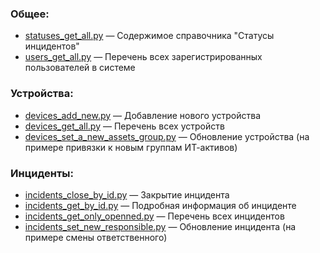 ### Общее:
* [statuses_get_all.py](python/statuses_get_all.py) — Содержимое справочника "Статусы инцидентов"
* [users_get_all.py](python/users_get_all.py) — Перечень всех зарегистрированных пользователей в системе

### Устройства:
* [devices_add_new.py](python/devices_add_new.py) — Добавление нового устройства
* [devices_get_all.py](python/devices_get_all.py) — Перечень всех устройств
* [devices_set_a_new_assets_group.py](python/devices_set_a_new_assets_group.py) — Обновление устройства (на примере привязки к новым группам ИТ-активов)

### Инциденты:
* [incidents_close_by_id.py](python/incidents_close_by_id.py) — Закрытие инцидента
* [incidents_get_by_id.py](python/incidents_get_by_id.py) — Подробная информация об инциденте
* [incidents_get_only_openned.py](python/incidents_get_only_openned.py) — Перечень всех инцидентов
* [incidents_set_new_responsible.py](python/incidents_set_new_responsible.py) — Обновление инцидента (на примере смены ответственного)
